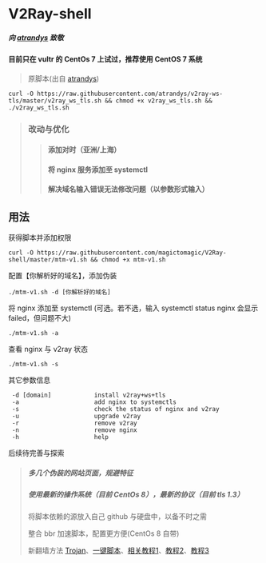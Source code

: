 # V2Ray-shell

##### 向 [atrandys](www.atrandys.com) 致敬

#### 目前只在 vultr 的 CentOs 7 上试过，推荐使用 CentOS 7 系统

> 原脚本(出自 [atrandys](www.atrandys.com))

```shell
curl -O https://raw.githubusercontent.com/atrandys/v2ray-ws-tls/master/v2ray_ws_tls.sh && chmod +x v2ray_ws_tls.sh && ./v2ray_ws_tls.sh
```

> ### 改动与优化
>
> > #### 添加对时（亚洲/上海）
> >
> > #### 将 nginx 服务添加至 systemctl
> >
> > #### 解决域名输入错误无法修改问题（以参数形式输入）

## 用法

获得脚本并添加权限

```shell
curl -O https://raw.githubusercontent.com/magictomagic/V2Ray-shell/master/mtm-v1.sh && chmod +x mtm-v1.sh 
```

配置【你解析好的域名】，添加伪装

```shell
./mtm-v1.sh -d [你解析好的域名]
```

将 nginx 添加至 systemctl (可选。若不选，输入 systemctl status nginx 会显示 failed，但问题不大)

```shell
./mtm-v1.sh -a
```

查看 nginx 与 v2ray 状态

```SHELL
./mtm-v1.sh -s
```

其它参数信息

```shell
 -d [domain]            install v2ray+ws+tls
 -a                     add nginx to systemctls
 -s                     check the status of nginx and v2ray
 -u                     upgrade v2ray
 -r                     remove v2ray
 -n                     remove nginx
 -h                     help
```

后续待完善与探索

> ##### 多几个伪装的网站页面，规避特征
>
> ##### 使用最新的操作系统（目前 CentOs 8），最新的协议（目前 tls 1.3）
>
> 将脚本依赖的源放入自己 github 与硬盘中，以备不时之需
>
> 整合 bbr 加速脚本，配置更方便(CentOs 8 自带)
>
> 新翻墙方法 [Trojan](https://fanqiang.network/105441.html)、[一键脚本](https://www.atrandys.com/2019/2154.html)、[相关教程1](http://program-thinker.blogspot.com/2018/10/trojandebian.html)、[教程2](https://dafahao.com/trojan-caddy.html)、[教程3]([http://luyiminggonnabeok.cn/2019/12/07/%E4%B8%80%E9%94%AE%E8%84%9A%E6%9C%AC%E6%90%AD%E5%BB%BATrojan%E6%A2%AF%E5%AD%90%E8%AF%A6%E7%BB%86%E6%95%99%E7%A8%8B/](http://luyiminggonnabeok.cn/2019/12/07/一键脚本搭建Trojan梯子详细教程/))
>
> 



